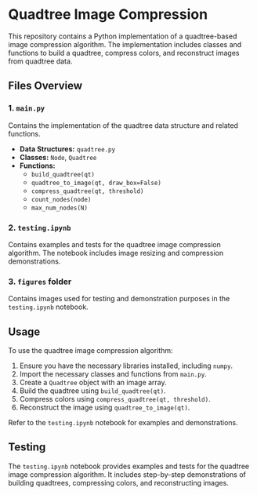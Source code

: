 # Quadtree Image Compression

This repository contains a Python implementation of a quadtree-based image compression algorithm. The implementation includes classes and functions to build a quadtree, compress colors, and reconstruct images from quadtree data.

## Files Overview

### 1. `main.py`

Contains the implementation of the quadtree data structure and related functions.

- **Data Structures:** `quadtree.py`
- **Classes:** `Node`, `Quadtree`
- **Functions:** 
  - `build_quadtree(qt)`
  - `quadtree_to_image(qt, draw_box=False)`
  - `compress_quadtree(qt, threshold)`
  - `count_nodes(node)`
  - `max_num_nodes(N)`

### 2. `testing.ipynb`

Contains examples and tests for the quadtree image compression algorithm. The notebook includes image resizing and compression demonstrations.

### 3. `figures` folder

Contains images used for testing and demonstration purposes in the `testing.ipynb` notebook.

## Usage

To use the quadtree image compression algorithm:

1. Ensure you have the necessary libraries installed, including `numpy`.
2. Import the necessary classes and functions from `main.py`.
3. Create a `Quadtree` object with an image array.
4. Build the quadtree using `build_quadtree(qt)`.
5. Compress colors using `compress_quadtree(qt, threshold)`.
6. Reconstruct the image using `quadtree_to_image(qt)`.

Refer to the `testing.ipynb` notebook for examples and demonstrations.

## Testing

The `testing.ipynb` notebook provides examples and tests for the quadtree image compression algorithm. It includes step-by-step demonstrations of building quadtrees, compressing colors, and reconstructing images.

